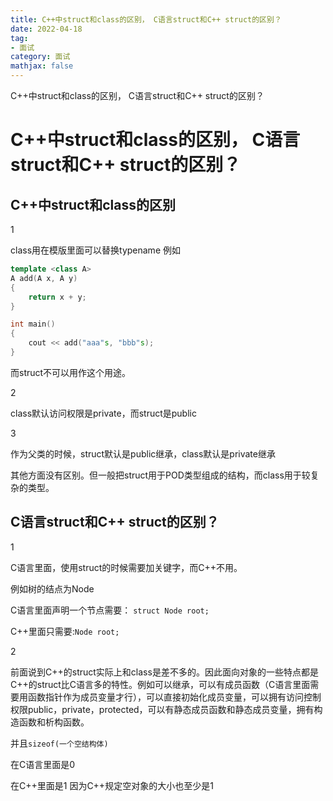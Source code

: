 ```yaml
---
title: C++中struct和class的区别， C语言struct和C++ struct的区别？
date: 2022-04-18
tag: 
- 面试
category: 面试
mathjax: false
---
```

C++中struct和class的区别， C语言struct和C++ struct的区别？
<!--more-->

# C++中struct和class的区别， C语言struct和C++ struct的区别？

## C++中struct和class的区别

1

class用在模版里面可以替换typename 例如

```cpp
template <class A>
A add(A x, A y)
{
    return x + y;
}

int main()
{
    cout << add("aaa"s, "bbb"s);
}
```

而struct不可以用作这个用途。

2

class默认访问权限是private，而struct是public

3

作为父类的时候，struct默认是public继承，class默认是private继承



其他方面没有区别。但一般把struct用于POD类型组成的结构，而class用于较复杂的类型。



## C语言struct和C++ struct的区别？

1

C语言里面，使用struct的时候需要加关键字，而C++不用。

例如树的结点为Node

C语言里面声明一个节点需要： `struct Node root;`

C++里面只需要:`Node root;`

2

前面说到C++的struct实际上和class是差不多的。因此面向对象的一些特点都是C++的struct比C语言多的特性。例如可以继承，可以有成员函数（C语言里面需要用函数指针作为成员变量才行），可以直接初始化成员变量，可以拥有访问控制权限public，private，protected，可以有静态成员函数和静态成员变量，拥有构造函数和析构函数。

并且`sizeof(一个空结构体)`

在C语言里面是0

在C++里面是1 因为C++规定空对象的大小也至少是1



